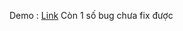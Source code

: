 Demo : [Link](https://fullstack.edu.vn/external-url?continue=https%3A%2F%2Fxmax034.github.io%2FMusic-Player%2F) Còn 1 số bug chưa fix được
